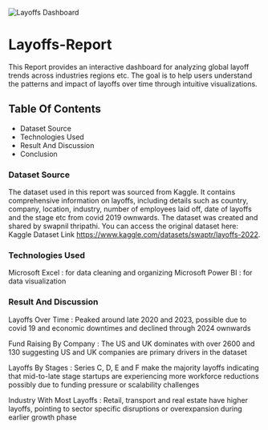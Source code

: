 ![Layoffs Dashboard](path-to-your-image)

# Layoffs-Report
This Report provides an interactive dashboard for analyzing global layoff trends across industries regions etc. The goal is to help users understand the patterns and impact of layoffs over time through intuitive visualizations.

## Table Of Contents

* Dataset Source  
* Technologies Used  
* Result And Discussion  
* Conclusion  

### Dataset Source

The dataset used in this report was sourced from Kaggle. It contains comprehensive information on layoffs, including details such as country, company, location, industry, number of employees laid off, date of layoffs and the stage etc from covid 2019 ownwards. The dataset was created and shared by swapnil thripathi. You can access the original dataset here: Kaggle Dataset Link https://www.kaggle.com/datasets/swaptr/layoffs-2022.

### Technologies Used

Microsoft Excel : for data cleaning and organizing
Microsoft Power BI : for data visualization

### Result And Discussion

Layoffs Over Time : Peaked around late 2020 and 2023, possible due to covid 19 and economic downtimes and declined through 2024 ownwards  

Fund Raising By Company : The US and UK dominates with over 2600 and 130 suggesting US and UK companies are primary drivers in the dataset  

Layoffs By Stages : Series C, D, E and F make the majority layoffs indicating that mid-to-late stage startups are experiencing more workforce reductions possibly                       due to funding pressure or scalability challenges  

Industry With Most Layoffs : Retail, transport and real estate have higher layoffs, pointing to sector specific disruptions or overexpansion during earlier growth                               phase


